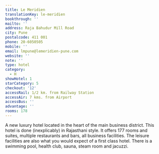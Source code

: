```yaml
---
title: Le Meridien
translationKey: le-meridien
bookthrough: ''
mailto: ''
address: Raja Bahudur Mill Road
city: Pune
postalcode: 411 001
phone: 20-6050505
mobile: ''
email: lmpune@lemeridien-pune.com
website: ''
note: ''
type: hotel
category:
  - H
showHotel: 1
starCategory: 5
checkout: '12'
accessRail: 1/2 km. from Railway Station
accessAir: 7 kms. from Airport
accessBus: ''
advantage: ''
rooms: 178
---
```

A new luxury hotel located in the heart of the main business district. This hotel is done (inexplicably) in Rajasthani style. It offers 177 rooms and suites, multiple restaurants and bars, all business facilities. The leisure facilities are also what you would expect of a first class hotel. There is a swimming pool, health club, sauna, steam room and jacuzzi.
